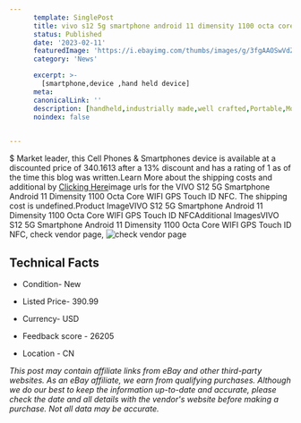 ```yaml
---
      template: SinglePost
      title: vivo s12 5g smartphone android 11 dimensity 1100 octa core wifi gps touch id nfc
      status: Published
      date: '2023-02-11'
      featuredImage: 'https://i.ebayimg.com/thumbs/images/g/3fgAAOSwVdZhzo8G/s-l225.jpg'
      category: 'News'

      excerpt: >-
        [smartphone,device ,hand held device]
      meta:
      canonicalLink: ''
      description: [handheld,industrially made,well crafted,Portable,Mobile,Compact,Convenient,Lightweight,Maneuverable,Man-portable,Miniature,Carriable,Hand-held,Light,Holdable,Transportable,Mobile device,Pocket-sized,On-the-go,Wireless,Cordless,Compact size,Convenient size, smartphone,device ,hand held device]
      noindex: false

        
---
```

$
    Market leader, this Cell Phones & Smartphones device is available at a discounted price of 340.1613 after a 13% discount and has a rating of 1 as of the time this blog was written.Learn More about the shipping costs and additional by [Clicking Here](https://www.ebay.com/itm/203776356586?hash=item2f720470ea%3Ag%3A3fgAAOSwVdZhzo8G&mkevt=1&mkcid=1&mkrid=711-53200-19255-0&campid=%253CePNCampaignId%253E&customid=%253CreferenceId%253E&toolid=10049)image urls for the VIVO S12 5G Smartphone Android 11 Dimensity 1100 Octa Core WIFI GPS Touch ID NFC. The shipping cost is undefined.Product ImageVIVO S12 5G Smartphone Android 11 Dimensity 1100 Octa Core WIFI GPS Touch ID NFCAdditional ImagesVIVO S12 5G Smartphone Android 11 Dimensity 1100 Octa Core WIFI GPS Touch ID NFC, check vendor page, ![check vendor page](https://origin-galleryplus.ebayimg.com/ws/web/203776356586_2_0_1/225x225.jpg,https://origin-galleryplus.ebayimg.com/ws/web/203776356586_3_0_1/225x225.jpg,https://origin-galleryplus.ebayimg.com/ws/web/203776356586_4_0_1/225x225.jpg,https://origin-galleryplus.ebayimg.com/ws/web/203776356586_5_0_1/225x225.jpg,https://origin-galleryplus.ebayimg.com/ws/web/203776356586_6_0_1/225x225.jpg,https://origin-galleryplus.ebayimg.com/ws/web/203776356586_7_0_1/225x225.jpg,https://origin-galleryplus.ebayimg.com/ws/web/203776356586_8_0_1/225x225.jpg)
    
    

 ## Technical Facts 



     
      

 - Condition- New 


      

 - Listed Price- 390.99 


      

 - Currency- USD 


      

 - Feedback score - 26205 


      

 - Location - CN 


      
      

 *_This post may contain affiliate links from eBay and other third-party websites. As an eBay affiliate, we earn from qualifying purchases. Although we do our best to keep the information up-to-date and accurate, please check the date and all details with the vendor's website before making a purchase. Not all data may be accurate._*



    
    
    
    
    